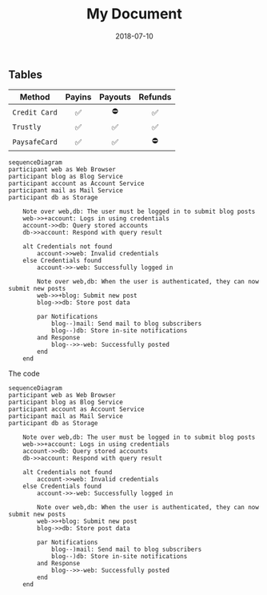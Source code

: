 ﻿---
title: My Document
summary: A brief description of my document.
authors:
  - Waylan Limberg
  - Tom Christie
date: 2018-07-10
icon: warning
some_url: https://example.com
---

Tables
----

| Method        |        Payins        |       Payouts        |       Refunds        |
|---------------|:--------------------:|:--------------------:|:--------------------:| 
| `Credit Card` |  :white_check_mark:  |      :no_entry:      |  :white_check_mark:  |
| `Trustly`     |  :white_check_mark:  |  :white_check_mark:  |  :white_check_mark:  |
| `PaysafeCard` |  :white_check_mark:  |  :white_check_mark:  |      :no_entry:      |

```mermaid
sequenceDiagram
participant web as Web Browser
participant blog as Blog Service
participant account as Account Service
participant mail as Mail Service
participant db as Storage

    Note over web,db: The user must be logged in to submit blog posts
    web->>+account: Logs in using credentials
    account->>db: Query stored accounts
    db->>account: Respond with query result

    alt Credentials not found
        account->>web: Invalid credentials
    else Credentials found
        account->>-web: Successfully logged in

        Note over web,db: When the user is authenticated, they can now submit new posts
        web->>+blog: Submit new post
        blog->>db: Store post data

        par Notifications
            blog--)mail: Send mail to blog subscribers
            blog--)db: Store in-site notifications
        and Response
            blog-->>-web: Successfully posted
        end
    end

```

The code

```
sequenceDiagram
participant web as Web Browser
participant blog as Blog Service
participant account as Account Service
participant mail as Mail Service
participant db as Storage

    Note over web,db: The user must be logged in to submit blog posts
    web->>+account: Logs in using credentials
    account->>db: Query stored accounts
    db->>account: Respond with query result

    alt Credentials not found
        account->>web: Invalid credentials
    else Credentials found
        account->>-web: Successfully logged in

        Note over web,db: When the user is authenticated, they can now submit new posts
        web->>+blog: Submit new post
        blog->>db: Store post data

        par Notifications
            blog--)mail: Send mail to blog subscribers
            blog--)db: Store in-site notifications
        and Response
            blog-->>-web: Successfully posted
        end
    end

```